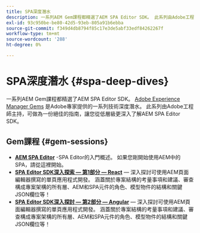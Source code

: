 ```yaml
---
title: SPA深度潛水
description: 一系列AEM Gem課程都精選了AEM SPA Editor SDK。 此系列由Adobe工程師主持，可做為一份絕佳指南，讓Adobe工程師主持，以更深入了解AEM SPA Editor SDK。
exl-id: 93c950be-be80-42d5-93eb-805a91b6ebba
source-git-commit: f349d4db8794f85c17e3de5abf33edf84262267f
workflow-type: tm+mt
source-wordcount: '288'
ht-degree: 0%

---
```


# SPA深度潛水 {#spa-deep-dives}

一系列AEM Gem課程都精選了AEM SPA Editor SDK。 [Adobe Experience Manager Gems](https://helpx.adobe.com/experience-manager/kt/eseminars/gems/aem-index.html) 是Adobe專家提供的一系列技術深度潛水。 此系列由Adobe工程師主持，可做為一份絕佳的指南，讓您從低層級更深入了解AEM SPA Editor SDK。

## Gem課程 {#gem-sessions}

* **[AEM SPA Editor](https://helpx.adobe.com/experience-manager/kt/eseminars/gems/aem-spa-editor.html)** -SPA Editor的入門概述。 如果您剛開始使用AEM中的SPA，請從這裡開始。
* **[SPA Editor SDK深入探索 — 第1部分 — React](https://helpx.adobe.com/experience-manager/kt/eseminars/gems/SPA-Editor-SDK-Deep-Dive-React.html)**  — 深入探討可使用AEM頁面編輯器撰寫的單頁應用程式開發。 涵蓋關於專案結構的考量事項和建議、審查構成專案架構的所有層、AEM和SPA元件的角色、模型物件的結構和關鍵JSON欄位等！
* **[SPA Editor SDK深入探討 — 第2部分 — Angular](https://helpx.adobe.com/experience-manager/kt/eseminars/gems/SPA-Editor-SDK-Deep-Dive-Angular.html)**  — 深入探討可使用AEM頁面編輯器撰寫的單頁應用程式開發。 涵蓋關於專案結構的考量事項和建議、審查構成專案架構的所有層、AEM和SPA元件的角色、模型物件的結構和關鍵JSON欄位等！
